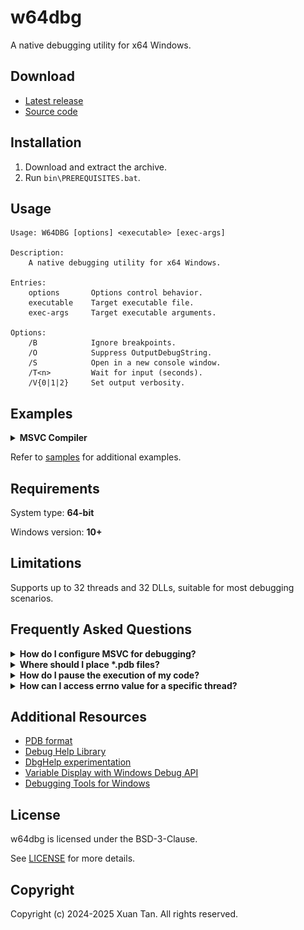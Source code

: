 # w64dbg

A native debugging utility for x64 Windows.

## Download

- [Latest release](https://github.com/vxtan27/w64dbg/releases/latest)
- [Source code](./)

## Installation

1. Download and extract the archive.
2. Run `bin\PREREQUISITES.bat`.

## Usage

```
Usage: W64DBG [options] <executable> [exec-args]

Description:
    A native debugging utility for x64 Windows.

Entries:
    options       Options control behavior.
    executable    Target executable file.
    exec-args     Target executable arguments.

Options:
    /B            Ignore breakpoints.
    /O            Suppress OutputDebugString.
    /S            Open in a new console window.
    /T<n>         Wait for input (seconds).
    /V{0|1|2}     Set output verbosity.
```

## Examples

<details>
    <summary>
        <b>
            MSVC Compiler
        </b>
    </summary>
    <br>
    <img src="./samples/4.png"/>
</details>

Refer to [samples](samples) for additional examples.

## Requirements

System type: **64-bit**

Windows version: **10+**

## Limitations

Supports up to 32 threads and 32 DLLs, suitable for most debugging scenarios.

## Frequently Asked Questions

<details>
    <summary>
        <b>
            How do I configure MSVC for debugging?
        </b>
    </summary>

Use these options with MSVC:

| Option          | MSVC-Optimized | Debug info level     |
| --------------- | -------------- | -------------------- |
| /DEBUG          | Yes            | Standard             |
| /DEBUG:FULL     | Yes            | Maximum              |
| /DEBUG:FASTLINK | Yes            | Reduced              |
| /Z7             | Yes            | Basic                |
| /Zi             | Yes            | Standard             |
| /OPT:NOREF      | No             | Enhanced symbol info |
| /OPT:NOICF      | No             | Enhanced symbol info |

For further details:

- [Generate debug info](https://learn.microsoft.com/cpp/build/reference/debug-generate-debug-info)
- [Debug Information Format](https://learn.microsoft.com/cpp/build/reference/z7-zi-zi-debug-information-format)
- [Optimizations](https://learn.microsoft.com/cpp/build/reference/opt-optimizations)

</details>

<details>
    <summary>
        <b>
            Where should I place *.pdb files?
        </b>
    </summary>

Place `*.pdb` files alongside the executable or configure symbol paths via `_NT_ALT_SYMBOL_PATH` or `_NT_SYMBOL_PATH`

Refer to [Microsoft Documentation](https://learn.microsoft.com/windows-hardware/drivers/debugger/general-environment-variables) for further details.

</details>

<details>
    <summary>
        <b>
            How do I pause the execution of my code?
        </b>
    </summary>

You can use the `__debugbreak()` or `DebugBreak()` to pause execution at specific points.

Refer to [Microsoft Documentation](https://learn.microsoft.com/visualstudio/debugger/using-breakpoints) for further details.

</details>

<details>
    <summary>
        <b>
            How can I access errno value for a specific thread?
        </b>
    </summary>

`errno` is thread-local and accessed via `_errno()`:

    _ACRTIMP int* __cdecl _errno(void);
    #define errno (*_errno())

Direct access to another thread's `errno` is not possible.

</details>

## Additional Resources

- [PDB format](https://github.com/Microsoft/microsoft-pdb/blob/master/docs/ExternalResources.md)
- [Debug Help Library](https://learn.microsoft.com/windows/win32/debug/debug-help-library)
- [DbgHelp experimentation](https://debuginfo.com/articles.html)
- [Variable Display with Windows Debug API](https://accu.org/journals/overload/29/165/orr)
- [Debugging Tools for Windows](https://learn.microsoft.com/windows-hardware/drivers/debugger/debugger-download-tools)

## License

w64dbg is licensed under the BSD-3-Clause.

See [LICENSE](LICENSE) for more details.

## Copyright

Copyright (c) 2024-2025 Xuan Tan. All rights reserved.